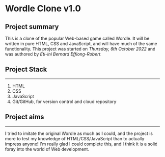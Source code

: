 # Wordle Clone v1.0

## Project summary

This is a clone of the popular Web-based game called Wordle. It will be written in pure HTML, CSS and JavaScript, and will have much of the same functionality. This project was started on _Thursday, 6th October 2022_ and was authored by _Eti-ini Bernard Effiong-Robert._


## Project Stack
---
1. HTML
2. CSS
3. JavaScript
4. Git/GitHub, for version control and cloud repository

## Project aims
---
I tried to imitate the original Wordle as much as I could, and the project is more to test my knowledge of HTML/CSS/JavaScript than to actually impress anyone! I'm really glad I could complete this, and I think it is a solid foray into the world of Web development.

